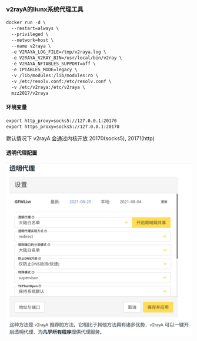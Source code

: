 ### v2rayA的liunx系统代理工具

```
docker run -d \
  --restart=always \
  --privileged \
  --network=host \
  --name v2raya \
  -e V2RAYA_LOG_FILE=/tmp/v2raya.log \
  -e V2RAYA_V2RAY_BIN=/usr/local/bin/v2ray \
  -e V2RAYA_NFTABLES_SUPPORT=off \
  -e IPTABLES_MODE=legacy \
  -v /lib/modules:/lib/modules:ro \
  -v /etc/resolv.conf:/etc/resolv.conf \
  -v /etc/v2raya:/etc/v2raya \
  mzz2017/v2raya
```


#### 环境变量
```
export http_proxy=socks5://127.0.0.1:20170
export https_proxy=socks5://127.0.0.1:20170
```
默认情况下 v2rayA 会通过内核开放 20170(socks5), 20171(http)


#### 透明代理配置

![alt](/png/touming.jpg)
